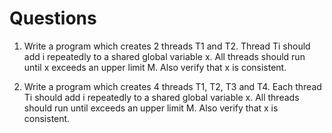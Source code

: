 # Questions

1. Write a program which creates 2 threads T1 and T2. Thread Ti should add i repeatedly to a shared global variable x. All threads should run until x exceeds an upper limit M. Also verify that x is consistent.

2. Write a program which creates 4 threads T1, T2, T3 and T4. Each thread Ti should add i repeatedly to a shared global variable x. All threads should run until exceeds an upper limit M. Also verify that x is consistent.
